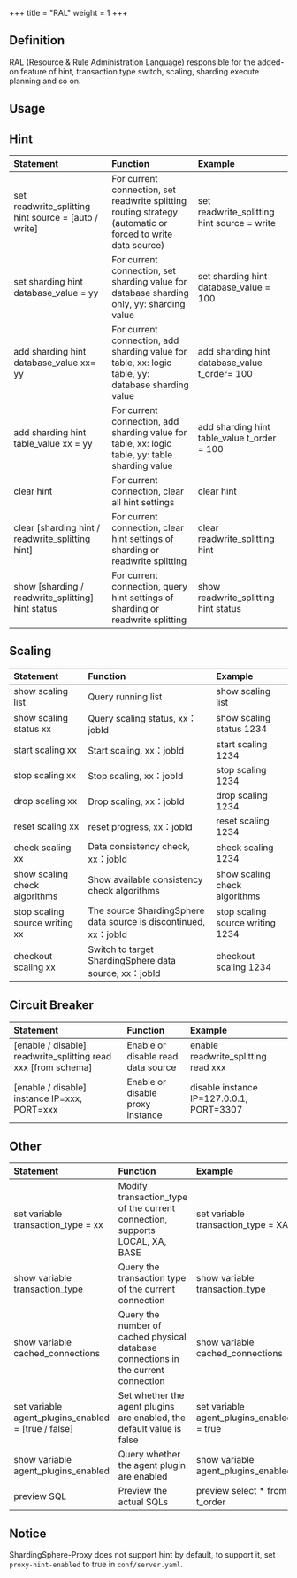 +++
title = "RAL"
weight = 1
+++

## Definition

RAL (Resource & Rule Administration Language) responsible for the added-on feature of hint, transaction type switch, scaling, sharding execute planning and so on.
## Usage

## Hint

| Statement                                          | Function                                                                                                     | Example                                           |
|:---------------------------------------------------|:-------------------------------------------------------------------------------------------------------------|:----------------------------------------------|
|set readwrite_splitting hint source = [auto / write]| For current connection, set readwrite splitting routing strategy (automatic or forced to write data source)  | set readwrite_splitting hint source = write   |  
|set sharding hint database_value = yy               | For current connection, set sharding value for database sharding only, yy: sharding value                    | set sharding hint database_value = 100        |  
|add sharding hint database_value xx= yy             | For current connection, add sharding value for table, xx: logic table, yy: database sharding value           | add sharding hint database_value t_order= 100 |  
|add sharding hint table_value xx = yy               | For current connection, add sharding value for table, xx: logic table, yy: table sharding value              | add sharding hint table_value t_order = 100   |  
|clear hint                                          | For current connection, clear all hint settings                                                              | clear hint                                    |  
|clear [sharding hint / readwrite_splitting hint]    | For current connection, clear hint settings of sharding or readwrite splitting                               | clear readwrite_splitting hint                |  
|show [sharding / readwrite_splitting] hint status   | For current connection, query hint settings of sharding or readwrite splitting                               | show readwrite_splitting hint status          |  

## Scaling

| Statement                                          | Function                                                           | Example                                         |
|:---------------------------------------------------|:-------------------------------------------------------------------|:-----------------------------------------------|
|show scaling list                                   | Query running list                                                 | show scaling list                              |  
|show scaling status xx                              | Query scaling status, xx：jobId                                     | show scaling status 1234                       |  
|start scaling xx                                    | Start scaling, xx：jobId                                            | start scaling 1234                             |  
|stop scaling xx                                     | Stop scaling, xx：jobId                                             | stop scaling 1234                              |  
|drop scaling xx                                     | Drop scaling, xx：jobId                                             | drop scaling 1234                              |  
|reset scaling xx                                    | reset progress, xx：jobId                                           | reset scaling 1234                             |  
|check scaling xx                                    | Data consistency check, xx：jobId                                   | check scaling 1234                             |  
|show scaling check algorithms                       | Show available consistency check algorithms                         | show scaling check algorithms                  |  
|stop scaling source writing xx                      | The source ShardingSphere data source is discontinued, xx：jobId     | stop scaling source writing 1234               |  
|checkout scaling xx                                 | Switch to target ShardingSphere data source, xx：jobId               | checkout scaling 1234                          |  


## Circuit Breaker

| Statement                                                         | Function                            | Example                                       |
|:------------------------------------------------------------------|:------------------------------------|:----------------------------------------------|
|[enable / disable] readwrite_splitting read xxx [from schema]      | Enable or disable read data source  | enable readwrite_splitting read xxx           |  
|[enable / disable] instance IP=xxx, PORT=xxx                       | Enable or disable proxy instance    | disable instance IP=127.0.0.1, PORT=3307      |  

## Other

| Statement                                          | Function                                                                             | Example                                       |
|:---------------------------------------------------|:-------------------------------------------------------------------------------------|:----------------------------------------------|
|set variable transaction_type = xx                  | Modify transaction_type of the current connection, supports LOCAL, XA, BASE          | set variable transaction_type = XA            |  
|show variable transaction_type                      | Query the transaction type of the current connection                                 | show variable transaction_type                |  
|show variable cached_connections                    | Query the number of cached physical database connections in the current connection   | show variable cached_connections              |  
|set variable agent_plugins_enabled = [true / false] | Set whether the agent plugins are enabled, the default value is false                | set variable agent_plugins_enabled = true     |  
|show variable agent_plugins_enabled                 | Query whether the agent plugin are enabled                                           | show variable agent_plugins_enabled           | 
|preview SQL                                         | Preview the actual SQLs                                                              | preview select * from t_order                 |  

## Notice

ShardingSphere-Proxy does not support hint by default, to support it, set `proxy-hint-enabled` to true in `conf/server.yaml`.

